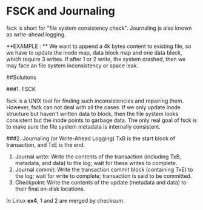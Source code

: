 # FSCK and Journaling

fsck is short for "file system consistency check". Journaling js also known as write-ahead logging.

**EXAMPLE : ** We want to append a 4k bytes content to existing file, so we have to update the inode map, data block map and one data block, which require 3 writes. If after 1 or 2 write, the system crashed, then we may face an file system inconsistency or space leak.

##Solutions

###1. FSCK

fsck is a UNIX tool for finding such inconsistencies
and repairing them. However, fsck can not deal with all the cases. If we only update inode structure but haven't written data to block, then the file system looks consistent but the inode points to garbage data. The only real goal of fsck is to make sure the file system metadata is internally consistent.

###2. Journaling (or Write-Ahead Logging)
TxB is the start block of transaction, and TxE is the end.

1. Journal write: Write the contents of the transaction (including TxB,
metadata, and data) to the log; wait for these writes to complete.
2. Journal commit: Write the transaction commit block (containing
TxE) to the log; wait for write to complete; transaction is said to be
committed.
3. Checkpoint: Write the contents of the update (metadata and data)
to their final on-disk locations.

In Linux **ex4**, 1 and 2 are merged by checksum.


